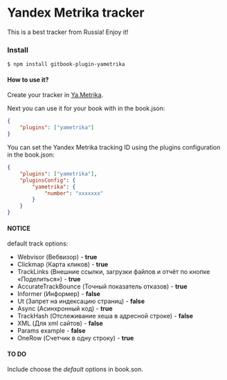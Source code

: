 # Yandex Metrika tracker

This is a best tracker from Russia! Enjoy it!

### Install

``` 
$ npm install gitbook-plugin-yametrika
```

#### How to use it?

Create your tracker in [Ya.Metrika](http://metrika.yandex.ru).

Next you can use it for your book with in the book.json:

``` json
{
    "plugins": ["yametrika"]
}
```

You can set the Yandex Metrika tracking ID using the plugins configuration in the book.json:

``` json
{
    "plugins": ["yametrika"],
    "pluginsConfig": {
        "yametrika": {
            "number": "xxxxxxx"
        }
    }
}
```

#### NOTICE

default track options:

- Webvisor (Вебвизор) - **true**
- Clickmap (Карта кликов) - **true**
- TrackLinks (Внешние ссылки, загрузки файлов и отчёт по кнопке «Поделиться») - **true**
- AccurateTrackBounce (Точный показатель отказов) - **true**
- Informer (Информер) - **false**
- Ut (Запрет на индексацию страниц) - **false**
- Async (Асинхронный код) - **true**
- TrackHash (Отслеживание хеша в адресной строке) - **false**
- XML (Для xml сайтов) - **false**
- Params example - **false**
- OneRow (Счетчик в одну строку) - **true**

#### TO DO

Include choose the *default* options in book.son.